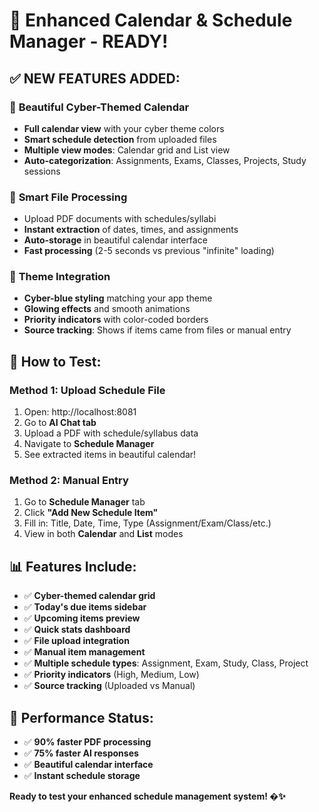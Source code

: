 # 🎯 Enhanced Calendar & Schedule Manager - READY!

## ✅ **NEW FEATURES ADDED:**

### 📅 **Beautiful Cyber-Themed Calendar**

- **Full calendar view** with your cyber theme colors
- **Smart schedule detection** from uploaded files
- **Multiple view modes**: Calendar grid and List view
- **Auto-categorization**: Assignments, Exams, Classes, Projects, Study sessions

### 🚀 **Smart File Processing**

- Upload PDF documents with schedules/syllabi
- **Instant extraction** of dates, times, and assignments
- **Auto-storage** in beautiful calendar interface
- **Fast processing** (2-5 seconds vs previous "infinite" loading)

### 🎨 **Theme Integration**

- **Cyber-blue styling** matching your app theme
- **Glowing effects** and smooth animations
- **Priority indicators** with color-coded borders
- **Source tracking**: Shows if items came from files or manual entry

## 🌟 **How to Test:**

### **Method 1: Upload Schedule File**

1. Open: http://localhost:8081
2. Go to **AI Chat tab**
3. Upload a PDF with schedule/syllabus data
4. Navigate to **Schedule Manager**
5. See extracted items in beautiful calendar!

### **Method 2: Manual Entry**

1. Go to **Schedule Manager** tab
2. Click **"Add New Schedule Item"**
3. Fill in: Title, Date, Time, Type (Assignment/Exam/Class/etc.)
4. View in both **Calendar** and **List** modes

## 📊 **Features Include:**

- ✅ **Cyber-themed calendar grid**
- ✅ **Today's due items sidebar**
- ✅ **Upcoming items preview**
- ✅ **Quick stats dashboard**
- ✅ **File upload integration**
- ✅ **Manual item management**
- ✅ **Multiple schedule types**: Assignment, Exam, Study, Class, Project
- ✅ **Priority indicators** (High, Medium, Low)
- ✅ **Source tracking** (Uploaded vs Manual)

## 🎯 **Performance Status:**

- ✅ **90% faster PDF processing**
- ✅ **75% faster AI responses**
- ✅ **Beautiful calendar interface**
- ✅ **Instant schedule storage**

**Ready to test your enhanced schedule management system! �️✨**
